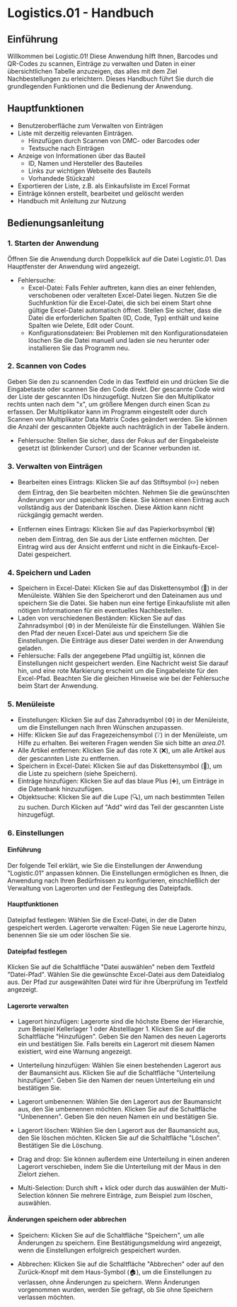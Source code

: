 # Logistics.01 - Handbuch &nbsp;  

## Einführung
Willkommen bei Logistic.01! Diese Anwendung hilft Ihnen, Barcodes und QR-Codes zu scannen, Einträge zu verwalten und Daten in einer übersichtlichen Tabelle anzuzeigen, das alles mit dem Ziel Nachbestellungen zu erleichtern. Dieses Handbuch führt Sie durch die grundlegenden Funktionen und die Bedienung der Anwendung.

## Hauptfunktionen
- Benutzeroberfläche zum Verwalten von Einträgen
- Liste mit derzeitig relevanten Einträgen.
    - Hinzufügen durch Scannen von DMC- oder Barcodes oder
    - Textsuche nach Einträgen
- Anzeige von Informationen über das Bauteil
    - ID, Namen und Hersteller des Bauteiles
    - Links zur wichtigen Webseite des Bauteils
    - Vorhandede Stückzahl
- Exportieren der Liste, z.B. als Einkaufsliste im Excel Format
- Einträge können erstellt, bearbeitet und gelöscht werden
- Handbuch mit Anleitung zur Nutzung
## Bedienungsanleitung
### 1. Starten der Anwendung
Öffnen Sie die Anwendung durch Doppelklick auf die Datei Logistic.01.
Das Hauptfenster der Anwendung wird angezeigt.
- Fehlersuche:
  	+ Excel-Datei: Falls Fehler auftreten, kann dies an einer fehlenden, verschobenen oder veralteten Excel-Datei liegen. Nutzen Sie die Suchfunktion für die Excel-Datei, die sich bei einem Start ohne gültige Excel-Datei automatisch öffnet. Stellen Sie sicher, dass die Datei die erforderlichen Spalten (ID, Code, Typ) enthält und keine Spalten wie Delete, Edit oder Count.
  + Konfigurationsdateien: Bei Problemen mit den Konfigurationsdateien löschen Sie die Datei manuell und laden sie neu herunter oder installieren Sie das Programm neu.
### 2. Scannen von Codes
Geben Sie den zu scannenden Code in das Textfeld ein und drücken Sie die Eingabetaste oder scannen Sie den Code direkt.
Der gescannte Code wird der Liste der gescannten IDs hinzugefügt. Nutzen Sie den Multiplikator rechts unten nach dem "x", um größere Mengen durch einen Scan zu erfassen. Der Multiplikator kann im Programm eingestellt oder durch Scannen von Multiplikator Data Matrix Codes geändert werden. Sie können die Anzahl der gescannten Objekte auch nachträglich in der Tabelle ändern.
+ Fehlersuche:
Stellen Sie sicher, dass der Fokus auf der Eingabeleiste gesetzt ist (blinkender Cursor) und der Scanner verbunden ist.
### 3. Verwalten von Einträgen
- Bearbeiten eines Eintrags:
Klicken Sie auf das Stiftsymbol (✏️) neben dem Eintrag, den Sie bearbeiten möchten.
Nehmen Sie die gewünschten Änderungen vor und speichern Sie diese. Sie können einen Eintrag auch vollständig aus der Datenbank löschen. Diese Aktion kann nicht rückgängig gemacht werden.

- Entfernen eines Eintrags:
Klicken Sie auf das Papierkorbsymbol (🗑️) neben dem Eintrag, den Sie aus der Liste entfernen möchten. Der Eintrag wird aus der Ansicht entfernt und nicht in die Einkaufs-Excel-Datei gespeichert.
### 4. Speichern und Laden
- Speichern in Excel-Datei:
Klicken Sie auf das Diskettensymbol (💾) in der Menüleiste.
Wählen Sie den Speicherort und den Dateinamen aus und speichern Sie die Datei. Sie haben nun eine fertige Einkaufsliste mit allen nötigen Informationen für ein eventuelles Nachbestellen.
- Laden von verschiedenen Beständen:
Klicken Sie auf das Zahnradsymbol (⚙️) in der Menüleiste für die Einstellungen.
Wählen Sie den Pfad der neuen Excel-Datei aus und speichern Sie die Einstellungen. Die Einträge aus dieser Datei werden in der Anwendung geladen.
- Fehlersuche:
Falls der angegebene Pfad ungültig ist, können die Einstellungen nicht gespeichert werden. Eine Nachricht weist Sie darauf hin, und eine rote Markierung erscheint um die Eingabeleiste für den Excel-Pfad. Beachten Sie die gleichen Hinweise wie bei der Fehlersuche beim Start der Anwendung.
### 5. Menüleiste
- Einstellungen: Klicken Sie auf das Zahnradsymbol (⚙️) in der Menüleiste, um die Einstellungen nach Ihren Wünschen anzupassen.
- Hilfe: Klicken Sie auf das Fragezeichensymbol (❔) in der Menüleiste, um Hilfe zu erhalten. Bei weiteren Fragen wenden Sie sich bitte an *area.01*.
- Alle Artikel entfernen: Klicken Sie auf das rote X (❌), um alle Artikel aus der gescannten Liste zu entfernen.
- Speichern in Excel-Datei: Klicken Sie auf das Diskettensymbol (💾), um die Liste zu speichern (siehe Speichern).
- Einträge hinzufügen: Klicken Sie auf das blaue Plus (➕), um Einträge in die Datenbank hinzuzufügen.
- Objektsuche: Klicken Sie auf die Lupe (🔍), um nach bestimmten Teilen zu suchen. Durch Klicken auf "Add" wird das Teil der gescannten Liste hinzugefügt.

### 6. Einstellungen
  #### Einführung
  Der folgende Teil erklärt, wie Sie die Einstellungen der Anwendung "Logistic.01" anpassen können. Die Einstellungen ermöglichen es Ihnen, die Anwendung nach Ihren Bedürfnissen zu konfigurieren, einschließlich der Verwaltung von Lagerorten und der Festlegung des Dateipfads.

  #### Hauptfunktionen
  Dateipfad festlegen: Wählen Sie die Excel-Datei, in der die Daten gespeichert werden.
  Lagerorte verwalten: Fügen Sie neue Lagerorte hinzu, benennen Sie sie um oder löschen Sie sie.

  #### Dateipfad festlegen
  Klicken Sie auf die Schaltfläche "Datei auswählen" neben dem Textfeld "Datei-Pfad".
  Wählen Sie die gewünschte Excel-Datei aus dem Dateidialog aus.
  Der Pfad zur ausgewählten Datei wird für ihre Überprüfung im Textfeld angezeigt.

  #### Lagerorte verwalten
  - Lagerort hinzufügen:
  Lagerorte sind die höchste Ebene der Hierarchie, zum Beispiel Kellerlager 1 oder Abstelllager 1.
  Klicken Sie auf die Schaltfläche "Hinzufügen". Geben Sie den Namen des neuen Lagerorts ein und bestätigen Sie. Falls bereits ein Lagerort mit diesem Namen existiert, wird eine Warnung angezeigt. 

  - Unterteilung hinzufügen:
  Wählen Sie einen bestehenden Lagerort aus der Baumansicht aus.
  Klicken Sie auf die Schaltfläche "Unterteilung hinzufügen".
  Geben Sie den Namen der neuen Unterteilung ein und bestätigen Sie.

  - Lagerort umbenennen:
  Wählen Sie den Lagerort aus der Baumansicht aus, den Sie umbenennen möchten.
  Klicken Sie auf die Schaltfläche "Unbenennen".
  Geben Sie den neuen Namen ein und bestätigen Sie.

  - Lagerort löschen:
  Wählen Sie den Lagerort aus der Baumansicht aus, den Sie löschen möchten.
  Klicken Sie auf die Schaltfläche "Löschen".
  Bestätigen Sie die Löschung.

  - Drag and drop:
  Sie können außerdem eine Unterteilung in einen anderen Lagerort verschieben, indem Sie die Unterteilung mit der Maus in den     Zielort ziehen.

  - Multi-Selection:
  Durch shift + klick oder durch das auswählen der Multi-Selection können Sie mehrere Einträge, zum Beispiel zum löschen,  auswählen.

  #### Änderungen speichern oder abbrechen
  - Speichern:
  Klicken Sie auf die Schaltfläche "Speichern", um alle Änderungen zu speichern.
  Eine Bestätigungsmeldung wird angezeigt, wenn die Einstellungen erfolgreich gespeichert wurden.

  - Abbrechen:
  Klicken Sie auf die Schaltfläche "Abbrechen" oder auf den Zurück-Knopf mit dem Haus-Symbol (🏠), um die Einstellungen zu verlassen, ohne Änderungen zu speichern. Wenn Änderungen vorgenommen wurden, werden Sie gefragt, ob Sie ohne Speichern verlassen möchten.